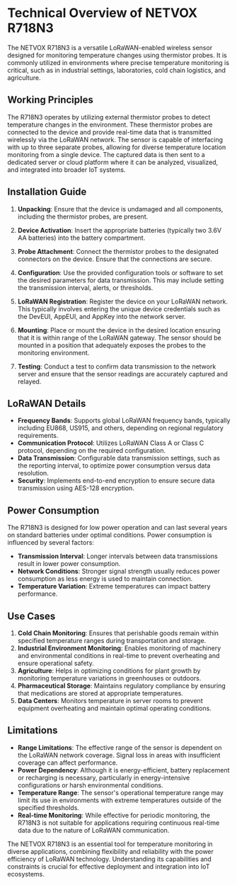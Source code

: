 # Technical Overview of NETVOX R718N3

The NETVOX R718N3 is a versatile LoRaWAN-enabled wireless sensor designed for monitoring temperature changes using thermistor probes. It is commonly utilized in environments where precise temperature monitoring is critical, such as in industrial settings, laboratories, cold chain logistics, and agriculture.

## Working Principles

The R718N3 operates by utilizing external thermistor probes to detect temperature changes in the environment. These thermistor probes are connected to the device and provide real-time data that is transmitted wirelessly via the LoRaWAN network. The sensor is capable of interfacing with up to three separate probes, allowing for diverse temperature location monitoring from a single device. The captured data is then sent to a dedicated server or cloud platform where it can be analyzed, visualized, and integrated into broader IoT systems.

## Installation Guide

1. **Unpacking**: Ensure that the device is undamaged and all components, including the thermistor probes, are present.

2. **Device Activation**: Insert the appropriate batteries (typically two 3.6V AA batteries) into the battery compartment.

3. **Probe Attachment**: Connect the thermistor probes to the designated connectors on the device. Ensure that the connections are secure.

4. **Configuration**: Use the provided configuration tools or software to set the desired parameters for data transmission. This may include setting the transmission interval, alerts, or thresholds.

5. **LoRaWAN Registration**: Register the device on your LoRaWAN network. This typically involves entering the unique device credentials such as the DevEUI, AppEUI, and AppKey into the network server.

6. **Mounting**: Place or mount the device in the desired location ensuring that it is within range of the LoRaWAN gateway. The sensor should be mounted in a position that adequately exposes the probes to the monitoring environment.

7. **Testing**: Conduct a test to confirm data transmission to the network server and ensure that the sensor readings are accurately captured and relayed.

## LoRaWAN Details

- **Frequency Bands**: Supports global LoRaWAN frequency bands, typically including EU868, US915, and others, depending on regional regulatory requirements.
- **Communication Protocol**: Utilizes LoRaWAN Class A or Class C protocol, depending on the required configuration.
- **Data Transmission**: Configurable data transmission settings, such as the reporting interval, to optimize power consumption versus data resolution.
- **Security**: Implements end-to-end encryption to ensure secure data transmission using AES-128 encryption.

## Power Consumption

The R718N3 is designed for low power operation and can last several years on standard batteries under optimal conditions. Power consumption is influenced by several factors:

- **Transmission Interval**: Longer intervals between data transmissions result in lower power consumption.
- **Network Conditions**: Stronger signal strength usually reduces power consumption as less energy is used to maintain connection.
- **Temperature Variation**: Extreme temperatures can impact battery performance.

## Use Cases

1. **Cold Chain Monitoring**: Ensures that perishable goods remain within specified temperature ranges during transportation and storage.
2. **Industrial Environment Monitoring**: Enables monitoring of machinery and environmental conditions in real-time to prevent overheating and ensure operational safety.
3. **Agriculture**: Helps in optimizing conditions for plant growth by monitoring temperature variations in greenhouses or outdoors.
4. **Pharmaceutical Storage**: Maintains regulatory compliance by ensuring that medications are stored at appropriate temperatures.
5. **Data Centers**: Monitors temperature in server rooms to prevent equipment overheating and maintain optimal operating conditions.

## Limitations

- **Range Limitations**: The effective range of the sensor is dependent on the LoRaWAN network coverage. Signal loss in areas with insufficient coverage can affect performance.
- **Power Dependency**: Although it is energy-efficient, battery replacement or recharging is necessary, particularly in energy-intensive configurations or harsh environmental conditions.
- **Temperature Range**: The sensor's operational temperature range may limit its use in environments with extreme temperatures outside of the specified thresholds.
- **Real-time Monitoring**: While effective for periodic monitoring, the R718N3 is not suitable for applications requiring continuous real-time data due to the nature of LoRaWAN communication.

The NETVOX R718N3 is an essential tool for temperature monitoring in diverse applications, combining flexibility and reliability with the power efficiency of LoRaWAN technology. Understanding its capabilities and constraints is crucial for effective deployment and integration into IoT ecosystems.